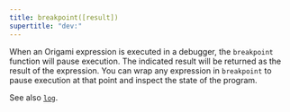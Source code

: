 ```yaml
---
title: breakpoint([result])
supertitle: "dev:"
---
```


When an Origami expression is executed in a debugger, the `breakpoint` function will pause execution. The indicated result will be returned as the result of the expression. You can wrap any expression in `breakpoint` to pause execution at that point and inspect the state of the program.

See also [`log`](./log.html).
